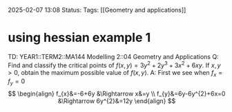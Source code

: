 2025-02-07 13:08
Status: 
Tags: [[Geometry and applications]]
# using hessian example 1

TD: YEAR1::TERM2::MA144 Modelling 2::04 Geometry and Applications
Q: Find and classify the critical points of $f(x, y) = 3y^2 + 2y^3 + 3x^2 + 6xy$.
If $x, y > 0$, obtain the maximum possible value of $f(x, y)$.
A: First we see when $f_{x}=f_{y}=0$
$$
\begin{align}
f_{x}&=-6+6y &\Rightarrow x&=y \\
f_{y}&=6y-6y^{2}+6x=0 &\Rightarrow 6y^{2}&=12y
\end{align}
$$
